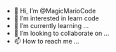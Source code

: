 - 👋 Hi, I’m @MagicMarioCode
- 👀 I’m interested in learn code 
- 🌱 I’m currently learning ...
- 💞️ I’m looking to collaborate on ...
- 📫 How to reach me ...

<!---
MagicMarioCode/MagicMarioCode is a ✨ special ✨ repository because its `README.md` (this file) appears on your GitHub profile.
You can click the Preview link to take a look at your changes.
--->
